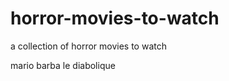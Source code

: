 horror-movies-to-watch
======================

a collection of horror movies to watch

mario barba
le diabolique
